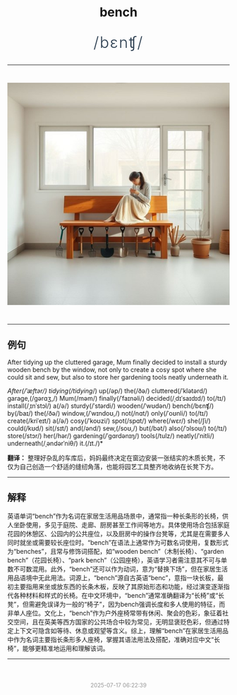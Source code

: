 <div align="center">

# bench

<div style="margin: 30px 0;">
<h1 style="font-size: 2.5em; font-weight: 300; letter-spacing: 2px; margin: 0; color: #2c3e50;">
/bɛnʧ/
</h1>
</div>

</div>

---

<div align="center" style="margin: 40px 0;">

![bench](images/bench.png)

</div>

---

## 例句

After tidying up the cluttered garage, Mum finally decided to install a sturdy wooden bench by the window, not only to create a cosy spot where she could sit and sew, but also to store her gardening tools neatly underneath it.

*After(/ˈæftər/) tidying(/tidying*/) up(/əp/) the(/ðə/) cluttered(/ˈklətərd/) garage,(/gərɑʒ,/) Mum(/məm/) finally(/ˈfaɪnəli/) decided(/ˌdɪˈsaɪdɪd/) to(/tɪ/) install(/ˌɪnˈstɔl/) a(/ə/) sturdy(/ˈstərdi/) wooden(/ˈwʊdən/) bench(/bɛnʧ/) by(/baɪ/) the(/ðə/) window,(/ˈwɪndoʊ,/) not(/nɑt/) only(/ˈoʊnli/) to(/tɪ/) create(/kriˈeɪt/) a(/ə/) cosy(/ˈkoʊzi/) spot(/spɑt/) where(/wɛr/) she(/ʃi/) could(/kʊd/) sit(/sɪt/) and(/ənd/) sew,(/soʊ,/) but(/bət/) also(/ˈɔlsoʊ/) to(/tɪ/) store(/stɔr/) her(/hər/) gardening(/ˈgɑrdənɪŋ/) tools(/tulz/) neatly(/ˈnitli/) underneath(/ˌəndərˈniθ/) it.(/ɪt./)*

**翻译：** 整理好杂乱的车库后，妈妈最终决定在窗边安装一张结实的木质长凳，不仅为自己创造一个舒适的缝纫角落，也能将园艺工具整齐地收纳在长凳下方。

---

## 解释

英语单词“bench”作为名词在家居生活用品场景中，通常指一种长条形的长椅，供人坐卧使用，多见于庭院、走廊、厨房甚至工作间等地方。具体使用场合包括家庭花园的休憩区、公园内的公共座位，以及厨房中的操作台凳等，尤其是在需要多人同时就坐或需要较长座位时。“bench”在语法上通常作为可数名词使用，复数形式为“benches”，且常与修饰词搭配，如“wooden bench”（木制长椅）、“garden bench”（花园长椅）、“park bench”（公园座椅），英语学习者需注意其不可与单数不可数混用。此外，“bench”还可以作为动词，意为“替换下场”，但在家居生活用品语境中无此用法。词源上，“bench”源自古英语“benc”，意指一块长板，最初主要指用来坐或放东西的长条木板，反映了其原始形态和功能，经过演变逐渐指代各种材料和样式的长椅。在中文环境中，“bench”通常准确翻译为“长椅”或“长凳”，但需避免误译为一般的“椅子”，因为bench强调长度和多人使用的特征，而非单人座位。文化上，“bench”作为户外座椅常带有休闲、聚会的色彩，象征着社交空间，且在英美等西方国家的公共场合中较为常见，无明显褒贬色彩，但通过特定上下文可隐含如等待、休息或观望等含义。综上，理解“bench”在家居生活用品中作为名词主要指长条形多人座椅，掌握其语法用法及搭配，准确对应中文“长椅”，能够更精准地运用和理解该词。


---

<div align="center" style="margin-top: 50px;">
<small style="color: #999; font-size: 0.9em;">2025-07-17 06:22:39</small>
</div>
